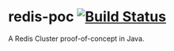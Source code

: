 # redis-poc [![Build Status][travis:svg]][travis]

A Redis Cluster proof-of-concept in Java.

 [travis]: https://travis-ci.com/joshuajlai/redis-poc.svg?branch=develop
 [travis:svg]: https://travis-ci.com/joshuajlai/redis-poc
